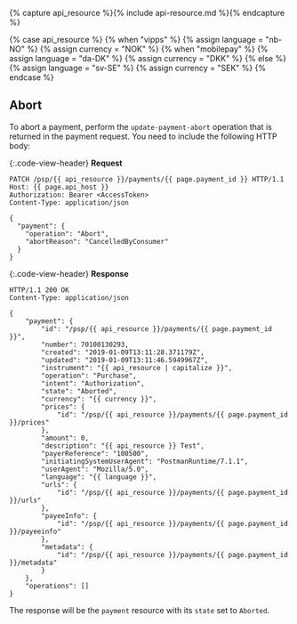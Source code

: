 {% capture api_resource %}{% include api-resource.md %}{% endcapture %}

{% case api_resource %}
{% when "vipps" %}
  {% assign language = "nb-NO" %}
  {% assign currency = "NOK" %}
{% when "mobilepay" %}
  {% assign language = "da-DK" %}
  {% assign currency = "DKK" %}
{% else %}
  {% assign language = "sv-SE" %}
  {% assign currency = "SEK" %}
{% endcase %}

## Abort

To abort a payment, perform the `update-payment-abort` operation that is
returned in the payment request.
You need to include the following HTTP body:

{:.code-view-header}
**Request**

```http
PATCH /psp/{{ api_resource }}/payments/{{ page.payment_id }} HTTP/1.1
Host: {{ page.api_host }}
Authorization: Bearer <AccessToken>
Content-Type: application/json

{
  "payment": {
    "operation": "Abort",
    "abortReason": "CancelledByConsumer"
  }
}
```

{:.code-view-header}
**Response**

```http
HTTP/1.1 200 OK
Content-Type: application/json

{
    "payment": {
        "id": "/psp/{{ api_resource }}/payments/{{ page.payment_id }}",
        "number": 70100130293,
        "created": "2019-01-09T13:11:28.371179Z",
        "updated": "2019-01-09T13:11:46.5949967Z",
        "instrument": "{{ api_resource | capitalize }}",
        "operation": "Purchase",
        "intent": "Authorization",
        "state": "Aborted",
        "currency": "{{ currency }}",
        "prices": {
            "id": "/psp/{{ api_resource }}/payments/{{ page.payment_id }}/prices"
        },
        "amount": 0,
        "description": "{{ api_resource }} Test",
        "payerReference": "100500",
        "initiatingSystemUserAgent": "PostmanRuntime/7.1.1",
        "userAgent": "Mozilla/5.0",
        "language": "{{ language }}",
        "urls": {
            "id": "/psp/{{ api_resource }}/payments/{{ page.payment_id }}/urls"
        },
        "payeeInfo": {
            "id": "/psp/{{ api_resource }}/payments/{{ page.payment_id }}/payeeinfo"
        },
        "metadata": {
            "id": "/psp/{{ api_resource }}/payments/{{ page.payment_id }}/metadata"
        }
    },
    "operations": []
}
```

The response will be the `payment` resource with its `state` set to `Aborted`.
